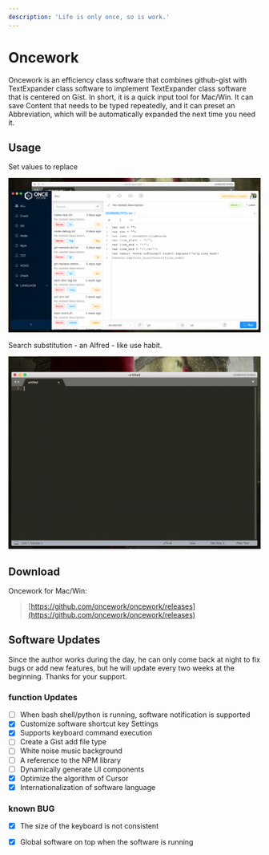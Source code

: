 ```yaml
---
description: 'Life is only once, so is work.'
---
```


# Oncework

Oncework is an efficiency class software that combines github-gist with TextExpander class software to implement TextExpander class software that is centered on Gist. In short, it is a quick input tool for Mac/Win. It can save Content that needs to be typed repeatedly, and it can preset an Abbreviation, which will be automatically expanded the next time you need it.

## Usage

Set values to replace

![Set values to replace](.gitbook/assets/snippet-example.gif)

  
Search substitution - an Alfred - like use habit.

![](.gitbook/assets/window-alfred.gif)



## Download

Oncework for Mac/Win:

> [https://github.com/oncework/oncework/releases](https://github.com/oncework/oncework/releases)

## Software Updates

Since the author works during the day, he can only come back at night to fix bugs or add new features, but he will update every two weeks at the beginning. Thanks for your support.

### function Updates

* [ ] When bash shell/python is running, software notification is supported
* [x] Customize software shortcut key Settings
* [x] Supports keyboard command execution
* [ ] Create a Gist add file type
* [ ] White noise music background
* [ ] A reference to the NPM library
* [ ] Dynamically generate UI components
* [x] Optimize the algorithm of Cursor
* [x] Internationalization of software language

### known BUG

* [x] The size of the keyboard is not consistent
* [x] Global software on top when the software is running



